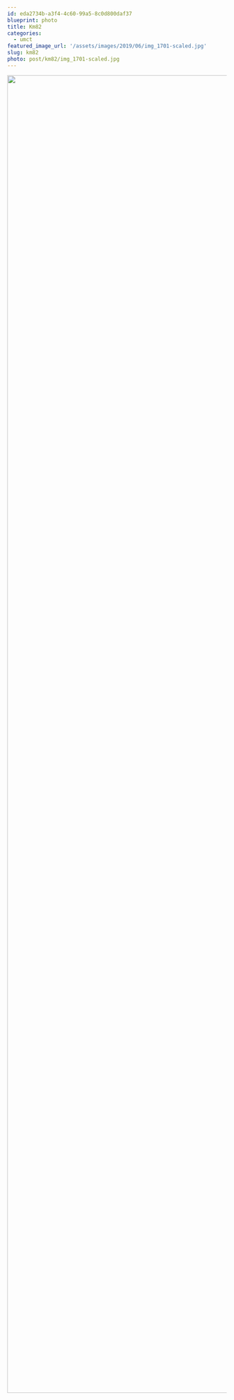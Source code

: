 ```yaml
---
id: eda2734b-a3f4-4c60-99a5-8c0d800daf37
blueprint: photo
title: Km82
categories:
  - umct
featured_image_url: '/assets/images/2019/06/img_1701-scaled.jpg'
slug: km82
photo: post/km82/img_1701-scaled.jpg
---
```

<p><img src="/assets/images/2019/06/img_1701.jpg" class="size-full wp-image-582" width="4032" height="3024"></p>
